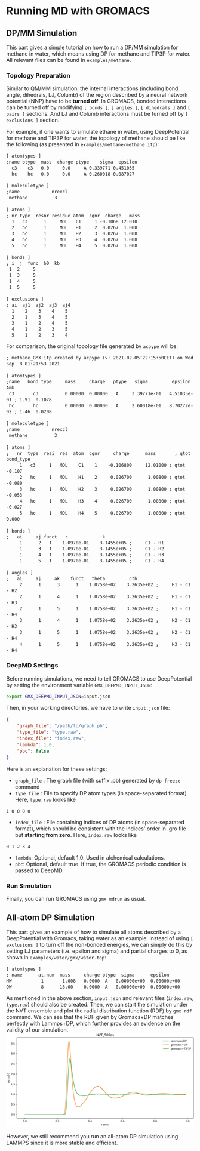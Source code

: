 # Running MD with GROMACS
## DP/MM Simulation
This part gives a simple tutorial on how to run a DP/MM simulation for methane in water, which means using DP for methane and TIP3P for water. All relevant files can be found in `examples/methane`.
### Topology Preparation
Similar to QM/MM simulation, the internal interactions (including bond, angle, dihedrals, LJ, Columb) of the region described by a neural network potential (NNP) have to be **turned off**. In GROMACS, bonded interactions can be turned off by modifying `[ bonds ]`, `[ angles ]`, `[ dihedrals ]` and `[ pairs ]` sections. And LJ and Columb interactions must be turned off by `[ exclusions ]` section.

For example, if one wants to simulate ethane in water, using DeepPotential for methane and TIP3P for water, the topology of methane should be like the following (as presented in `examples/methane/methane.itp`):
```
[ atomtypes ]
;name btype  mass  charge ptype    sigma  epsilon
  c3    c3   0.0     0.0     A 0.339771 0.451035
  hc    hc   0.0     0.0     A 0.260018 0.087027

[ moleculetype ]
;name            nrexcl
 methane          3

[ atoms ]
; nr type  resnr residue atom  cgnr  charge   mass
  1   c3      1     MOL   C1     1 -0.1068 12.010
  2   hc      1     MOL   H1     2  0.0267  1.008
  3   hc      1     MOL   H2     3  0.0267  1.008
  4   hc      1     MOL   H3     4  0.0267  1.008
  5   hc      1     MOL   H4     5  0.0267  1.008

[ bonds ]
; i  j  func  b0  kb
 1  2     5        
 1  3     5        
 1  4     5        
 1  5     5        

[ exclusions ]
; ai  aj1  aj2  aj3  aj4
  1    2    3    4    5
  2    1    3    4    5
  3    1    2    4    5
  4    1    2    3    5
  5    1    2    3    4
```
For comparison, the original topology file generated by `acpype` will be:
```
; methane_GMX.itp created by acpype (v: 2021-02-05T22:15:50CET) on Wed Sep  8 01:21:53 2021

[ atomtypes ]
;name   bond_type     mass     charge   ptype   sigma         epsilon       Amb
 c3       c3          0.00000  0.00000   A     3.39771e-01   4.51035e-01 ; 1.91  0.1078
 hc       hc          0.00000  0.00000   A     2.60018e-01   8.70272e-02 ; 1.46  0.0208

[ moleculetype ]
;name            nrexcl
 methane          3

[ atoms ]
;   nr  type  resi  res  atom  cgnr     charge      mass       ; qtot   bond_type
     1   c3     1   MOL    C1    1    -0.106800     12.01000 ; qtot -0.107
     2   hc     1   MOL    H1    2     0.026700      1.00800 ; qtot -0.080
     3   hc     1   MOL    H2    3     0.026700      1.00800 ; qtot -0.053
     4   hc     1   MOL    H3    4     0.026700      1.00800 ; qtot -0.027
     5   hc     1   MOL    H4    5     0.026700      1.00800 ; qtot 0.000

[ bonds ]
;   ai     aj funct   r             k
     1      2   1    1.0970e-01    3.1455e+05 ;     C1 - H1    
     1      3   1    1.0970e-01    3.1455e+05 ;     C1 - H2    
     1      4   1    1.0970e-01    3.1455e+05 ;     C1 - H3    
     1      5   1    1.0970e-01    3.1455e+05 ;     C1 - H4    

[ angles ]
;   ai     aj     ak    funct   theta         cth
     2      1      3      1    1.0758e+02    3.2635e+02 ;     H1 - C1     - H2    
     2      1      4      1    1.0758e+02    3.2635e+02 ;     H1 - C1     - H3    
     2      1      5      1    1.0758e+02    3.2635e+02 ;     H1 - C1     - H4    
     3      1      4      1    1.0758e+02    3.2635e+02 ;     H2 - C1     - H3    
     3      1      5      1    1.0758e+02    3.2635e+02 ;     H2 - C1     - H4    
     4      1      5      1    1.0758e+02    3.2635e+02 ;     H3 - C1     - H4    
```
### DeepMD Settings
Before running simulations, we need to tell GROMACS to use DeepPotential by setting the environment variable `GMX_DEEPMD_INPUT_JSON`:
```bash
export GMX_DEEPMD_INPUT_JSON=input.json
```
Then, in your working directories, we have to write `input.json` file:
```json
{
    "graph_file": "/path/to/graph.pb",
    "type_file": "type.raw",
    "index_file": "index.raw",
    "lambda": 1.0,
    "pbc": false
}
```
Here is an explanation for these settings:
+ `graph_file` : The graph file (with suffix .pb) generated by `dp freeze` command
+ `type_file` : File to specify DP atom types (in space-separated format). Here, `type.raw` looks like
```
1 0 0 0 0
```
+ `index_file` : File containing indices of DP atoms (in space-separated format), which should be consistent with the indices' order in .gro file but **starting from zero**. Here, `index.raw` looks like
```
0 1 2 3 4
```
+ `lambda`: Optional, default 1.0. Used in alchemical calculations.
+ `pbc`: Optional, default true. If true, the GROMACS periodic condition is passed to DeepMD.

### Run Simulation
Finally, you can run GROMACS using `gmx mdrun` as usual.

## All-atom DP Simulation
This part gives an example of how to simulate all atoms described by a DeepPotential with Gromacs, taking water as an example. Instead of using `[ exclusions ]` to turn off the non-bonded energies, we can simply do this by setting LJ parameters (i.e. epsilon and sigma) and partial charges to 0, as shown in `examples/water/gmx/water.top`:
```
[ atomtypes ]
; name      at.num  mass     charge ptype  sigma      epsilon
HW           1       1.008   0.0000  A   0.00000e+00  0.00000e+00
OW           8      16.00    0.0000  A   0.00000e+00  0.00000e+00
``` 
As mentioned in the above section, `input.json` and relevant files (`index.raw`, `type.raw`) should also be created. Then, we can start the simulation under the NVT ensemble and plot the radial distribution function (RDF) by `gmx rdf` command. We can see that the RDF given by Gromacs+DP matches perfectly with Lammps+DP, which further provides an evidence on the validity of our simulation.
![rdf](../../examples/water/gmx/rdf.png)

However, we still recommend you run an all-atom DP simulation using LAMMPS since it is more stable and efficient.